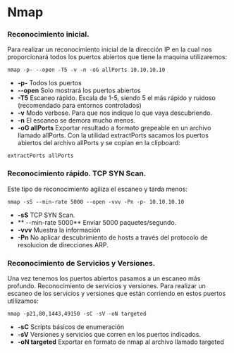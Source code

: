 # Nmap
### Reconocimiento inicial.

Para realizar un reconocimiento inicial de la dirección IP en la cual nos proporcionará todos los puertos abiertos que tiene la maquina utilizaremos:
```
nmap -p- --open -T5 -v -n -oG allPorts 10.10.10.10
```
* **-p-** Todos los puertos
* **--open** Solo mostrará los puertos abiertos
* **-T5** Escaneo rápido. Escala de 1-5, siendo 5 el más rápido y ruidoso (recomendado para entornos controlados)
* **-v** Modo verbose. Para que nos indique lo que vaya descubriendo.
* **-n** El escaneo se demora mucho menos.
* **-oG allPorts** Exportar resultado a formato grepeable en un archivo llamado allPorts.
Con la utilidad extractPorts sacamos los puertos abiertos del archivo allPorts y se copian en la clipboard:
```
extractPorts allPorts
```
### Reconocimiento rápido. TCP SYN Scan.
Este tipo de reconocimiento agiliza el escaneo y tarda menos:
```
nmap -sS --min-rate 5000 --open -vvv -Pn -p- 10.10.10.10
```
* **-sS** TCP SYN Scan.
* ** --min-rate 5000** Envíar 5000 paquetes/segundo.
* **-vvv** Muestra la información 
* **-Pn** No aplicar descubrimiento de hosts a través del protocolo de resolucion de direcciones ARP.


### Reconocimiento de Servicios y Versiones.

Una vez tenemos los puertos abiertos pasamos a un escaneo más profundo. Reconocimiento de servicios y versiones.
Para realizar un escaneo de los servicios y versiones que están corriendo en estos puertos utilizamos:
```
nmap -p21,80,1443,49150 -sC -sV -oN targeted
```
* **-sC** Scripts básicos de enumeración
* **-sV** Versiones y servicios que corren en los puertos indicados.
* **-oN targeted** Exportar en formato de nmap al archivo llamado targeted
